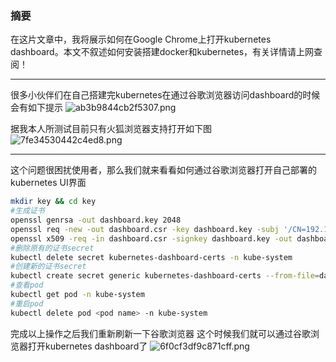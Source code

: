 ### 摘要
在这片文章中，我将展示如何在Google Chrome上打开kubernetes dashboard。本文不叙述如何安装搭建docker和kubernetes，有关详情请上网查阅！
***
很多小伙伴们在自己搭建完kubernetes在通过谷歌浏览器访问dashboard的时候会有如下提示
![ab3b9844cb2f5307.png](https://i.loli.net/2020/02/13/adOMb6TB7rLWNhQ.png)

据我本人所测试目前只有火狐浏览器支持打开如下图
![7fe34530442c4ed8.png](https://i.loli.net/2020/02/13/hVyP4c3IMil1FHU.png)
***
这个问题很困扰使用者，那么我们就来看看如何通过谷歌浏览器打开自己部署的kubernetes UI界面
```sh
mkdir key && cd key
#生成证书
openssl genrsa -out dashboard.key 2048 
openssl req -new -out dashboard.csr -key dashboard.key -subj '/CN=192.168.246.200'
openssl x509 -req -in dashboard.csr -signkey dashboard.key -out dashboard.crt 
#删除原有的证书secret
kubectl delete secret kubernetes-dashboard-certs -n kube-system
#创建新的证书secret
kubectl create secret generic kubernetes-dashboard-certs --from-file=dashboard.key --from-file=dashboard.crt -n kube-system
#查看pod
kubectl get pod -n kube-system
#重启pod
kubectl delete pod <pod name> -n kube-system
```
完成以上操作之后我们重新刷新一下谷歌浏览器
这个时候我们就可以通过谷歌浏览器打开kubernetes dashboard了
![6f0cf3df9c871cff.png](https://i.loli.net/2020/02/13/3e2QdWxfR5wsBTJ.png)




